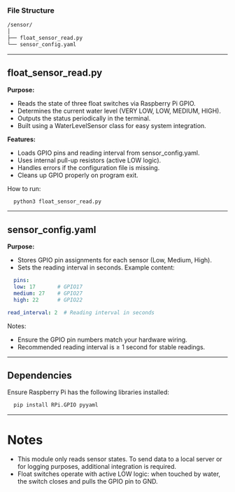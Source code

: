 ### File Structure
```bash
/sensor/
│
├── float_sensor_read.py
└── sensor_config.yaml
```
---
## float_sensor_read.py
**Purpose:**
- Reads the state of three float switches via Raspberry Pi GPIO.
- Determines the current water level (VERY LOW, LOW, MEDIUM, HIGH).
- Outputs the status periodically in the terminal.
- Built using a WaterLevelSensor class for easy system integration.
   
**Features:**
- Loads GPIO pins and reading interval from sensor_config.yaml.
- Uses internal pull-up resistors (active LOW logic).
- Handles errors if the configuration file is missing.
- Cleans up GPIO properly on program exit.

How to run:
```bash
  python3 float_sensor_read.py
```

---

## sensor_config.yaml
**Purpose:**
- Stores GPIO pin assignments for each sensor (Low, Medium, High).
- Sets the reading interval in seconds.
Example content:
```yaml
  pins:
  low: 17       # GPIO17
  medium: 27    # GPIO27
  high: 22      # GPIO22

read_interval: 2  # Reading interval in seconds
```
Notes:
- Ensure the GPIO pin numbers match your hardware wiring.
- Recommended reading interval is ≥ 1 second for stable readings.

---
## Dependencies
Ensure Raspberry Pi has the following libraries installed:
```bash
  pip install RPi.GPIO pyyaml
```
---
# Notes
- This module only reads sensor states. To send data to a local server or for logging purposes, additional integration is required.
- Float switches operate with active LOW logic: when touched by water, the switch closes and pulls the GPIO pin to GND.
